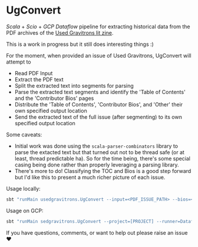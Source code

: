 # UgConvert

_Scala_ + _Scio_ + _GCP Dataflow_ pipeline for extracting historical data from the PDF archives of the [Used Gravitrons lit zine](https://usedgravitrons.com/).

This is a work in progress but it still does interesting things :)

For the moment, when provided an issue of Used Gravitrons, UgConvert will attempt to

- Read PDF Input
- Extract the PDF text
- Split the extracted text into segments for parsing
- Parse the extracted text segments and identify the 'Table of Contents' and the 'Contributor Bios' pages
- Distribute the 'Table of Contents', 'Contributor Bios', and 'Other' their own specified output location
- Send the extracted text of the full issue (after segmenting) to its own specified output location

Some caveats:

- Initial work was done using the `scala-parser-combinators` library to parse the extacted text but that turned out not to be thread safe (or at least, thread predictable ha). So for the time being, there's some special casing being done rather than properly leveraging a parsing library. 
- There's more to do! Classifying the TOC and Bios is a good step forward but I'd like this to present a much richer picture of each issue. 

Usage locally:

```bash
sbt "runMain usedgravitrons.UgConvert --input=<PDF_ISSUE_PATH> --bios=<BIOS_OUTPUT_DIR> --toc=<TOC_OUTPUT_DIR> --other=<OTHER_OUTPUT_DIR> --complete=<COMPLETE_ISSUE_OUTPUT_DIR>"
```

Usage on GCP:

```bash
sbt "runMain sedgravitrons.UgConvert --project=[PROJECT] --runner=DataflowRunner --zone=[ZONE] --input=<PDF_ISSUE_PATH> --bios=<BIOS_OUTPUT_BUCKET> --toc=<TOC_OUTPUT_BUCKET> --other=<OTHER_OUTPUT_BUCKET> --complete=<COMPLETE_ISSUE_OUTPUT_BUCKET>"
```

If you have questions, comments, or want to help out please raise an issue :heart:
